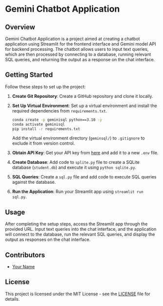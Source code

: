# Gemini Chatbot Application

## Overview

Gemini Chatbot Application is a project aimed at creating a chatbot application using Streamlit for the frontend interface and Gemini model API for backend processing. The chatbot allows users to input text queries, which are then processed by connecting to a database, running relevant SQL queries, and returning the output as a response on the chat interface.

## Getting Started

Follow these steps to set up the project:

1. **Create Git Repository**: Create a GitHub repository and clone it locally.

2. **Set Up Virtual Environment**: Set up a virtual environment and install the required dependencies from `requirements.txt`.

    ```bash
    conda create -p geminisql python==3.10 -y
    conda activate geminisql
    pip install -r requirements.txt
    ```

    Add the virtual environment directory (`geminsql/`) to `.gitignore` to exclude it from version control.

3. **Obtain API Key**: Get your API key from [here](https://makersuite.google.com/app/apikey) and add it to a new `.env` file.

4. **Create Database**: Add code to `splite.py` file to create a SQLite database (`student.db`) and execute it using `python sqlite.py`.

5. **SQL Queries**: Create a `sql.py` file and add code to execute SQL queries against the database.

6. **Run the Application**: Run your Streamlit app using `streamlit run sql.py`.

## Usage

After completing the setup steps, access the Streamlit app through the provided URL. Input text queries into the chat interface, and the application will connect to the database, run the relevant SQL queries, and display the output as responses on the chat interface.

## Contributors

- [Your Name](https://github.com/yourusername)

## License

This project is licensed under the MIT License - see the [LICENSE](LICENSE) file for details.

